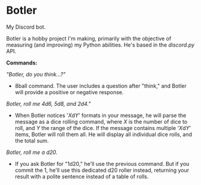 # Botler
My Discord bot.

Botler is a hobby project I'm making, primarily with the objective of measuring (and improving) my Python abilities.
He's based in the *discord.py* API.

__Commands:__

*"Botler, do you think...?"*
- 8ball command. The user includes a question after "think," and Botler will provide a positive or negative response. 

*Botler, roll me 4d6, 5d8, and 2d4."*
- When Botler notices '*X*d*Y*' formats in your message, he will parse the message as a dice rolling command, where *X* is the number of dice to roll, and *Y* the range of the dice. If the message contains multiple '*X*d*Y*' items, Botler will roll them all. He will display all individual dice rolls, and the total sum.  


*Botler, roll me a d20.* 
- If you ask Botler for "1d20," he'll use the previous command. But if you commit the 1, he'll use this dedicated d20 roller instead, returning your result with a polite sentence instead of a table of rolls. 

